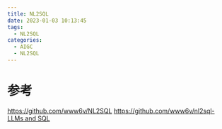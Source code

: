 ```yaml
---
title: NL2SQL
date: 2023-01-03 10:13:45
tags:
  - NL2SQL
categories:
  - AIGC  
  - NL2SQL
---
```


<p></p>
<!-- more -->


# 参考
https://github.com/www6v/NL2SQL
https://github.com/www6v/nl2sql-
[LLMs and SQL](https://blog.langchain.dev/llms-and-sql/)
